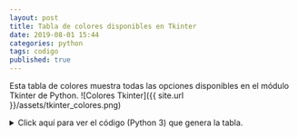 ```yaml
---
layout: post
title: Tabla de colores disponibles en Tkinter
date: 2019-08-01 15:44
categories: python
tags: codigo
published: true
---
```


Esta tabla de colores muestra todas las opciones disponibles en el módulo Tkinter de Python.
![Colores Tkinter]({{ site.url }}/assets/tkinter_colores.png)
<details> 
  <summary>Click aquí para ver el código (Python 3) que genera la tabla.</summary>
  <pre><code>#------------------------------------------------------
# Fuente: http://stackoverflow.com/questions/4969543/colour-chart-for-tkinter-and-tix-using-python
#------------------------------------------------------
from tkinter import *

FUENTE = 13
COLORES = ['snow', 'ghost white', 'white smoke', 'gainsboro', 'floral white', 'old lace',
    'linen', 'antique white', 'papaya whip', 'blanched almond', 'bisque', 'peach puff',
    'navajo white', 'lemon chiffon', 'mint cream', 'azure', 'alice blue', 'lavender',
    'lavender blush', 'misty rose', 'dark slate gray', 'dim gray', 'slate gray',
    'light slate gray', 'gray', 'light grey', 'midnight blue', 'navy', 'cornflower blue', 'dark slate blue',
    'slate blue', 'medium slate blue', 'light slate blue', 'medium blue', 'royal blue',  'blue',
    'dodger blue', 'deep sky blue', 'sky blue', 'light sky blue', 'steel blue', 'light steel blue',
    'light blue', 'powder blue', 'pale turquoise', 'dark turquoise', 'medium turquoise', 'turquoise',
    'cyan', 'light cyan', 'cadet blue', 'medium aquamarine', 'aquamarine', 'dark green', 'dark olive green',
    'dark sea green', 'sea green', 'medium sea green', 'light sea green', 'pale green', 'spring green',
    'lawn green', 'medium spring green', 'green yellow', 'lime green', 'yellow green',
    'forest green', 'olive drab', 'dark khaki', 'khaki', 'pale goldenrod', 'light goldenrod yellow',
    'light yellow', 'yellow', 'gold', 'light goldenrod', 'goldenrod', 'dark goldenrod', 'rosy brown',
    'indian red', 'saddle brown', 'sandy brown',
    'dark salmon', 'salmon', 'light salmon', 'orange', 'dark orange',
    'coral', 'light coral', 'tomato', 'orange red', 'red', 'hot pink', 'deep pink', 'pink', 'light pink',
    'pale violet red', 'maroon', 'medium violet red', 'violet red',
    'medium orchid', 'dark orchid', 'dark violet', 'blue violet', 'purple', 'medium purple',
    'thistle', 'snow2', 'snow3',
    'snow4', 'seashell2', 'seashell3', 'seashell4', 'AntiqueWhite1', 'AntiqueWhite2',
    'AntiqueWhite3', 'AntiqueWhite4', 'bisque2', 'bisque3', 'bisque4', 'PeachPuff2',
    'PeachPuff3', 'PeachPuff4', 'NavajoWhite2', 'NavajoWhite3', 'NavajoWhite4',
    'LemonChiffon2', 'LemonChiffon3', 'LemonChiffon4', 'cornsilk2', 'cornsilk3',
    'cornsilk4', 'ivory2', 'ivory3', 'ivory4', 'honeydew2', 'honeydew3', 'honeydew4',
    'LavenderBlush2', 'LavenderBlush3', 'LavenderBlush4', 'MistyRose2', 'MistyRose3',
    'MistyRose4', 'azure2', 'azure3', 'azure4', 'SlateBlue1', 'SlateBlue2', 'SlateBlue3',
    'SlateBlue4', 'RoyalBlue1', 'RoyalBlue2', 'RoyalBlue3', 'RoyalBlue4', 'blue2', 'blue4',
    'DodgerBlue2', 'DodgerBlue3', 'DodgerBlue4', 'SteelBlue1', 'SteelBlue2',
    'SteelBlue3', 'SteelBlue4', 'DeepSkyBlue2', 'DeepSkyBlue3', 'DeepSkyBlue4',
    'SkyBlue1', 'SkyBlue2', 'SkyBlue3', 'SkyBlue4', 'LightSkyBlue1', 'LightSkyBlue2',
    'LightSkyBlue3', 'LightSkyBlue4', 'SlateGray1', 'SlateGray2', 'SlateGray3',
    'SlateGray4', 'LightSteelBlue1', 'LightSteelBlue2', 'LightSteelBlue3',
    'LightSteelBlue4', 'LightBlue1', 'LightBlue2', 'LightBlue3', 'LightBlue4',
    'LightCyan2', 'LightCyan3', 'LightCyan4', 'PaleTurquoise1', 'PaleTurquoise2',
    'PaleTurquoise3', 'PaleTurquoise4', 'CadetBlue1', 'CadetBlue2', 'CadetBlue3',
    'CadetBlue4', 'turquoise1', 'turquoise2', 'turquoise3', 'turquoise4', 'cyan2', 'cyan3',
    'cyan4', 'DarkSlateGray1', 'DarkSlateGray2', 'DarkSlateGray3', 'DarkSlateGray4',
    'aquamarine2', 'aquamarine4', 'DarkSeaGreen1', 'DarkSeaGreen2', 'DarkSeaGreen3',
    'DarkSeaGreen4', 'SeaGreen1', 'SeaGreen2', 'SeaGreen3', 'PaleGreen1', 'PaleGreen2',
    'PaleGreen3', 'PaleGreen4', 'SpringGreen2', 'SpringGreen3', 'SpringGreen4',
    'green2', 'green3', 'green4', 'chartreuse2', 'chartreuse3', 'chartreuse4',
    'OliveDrab1', 'OliveDrab2', 'OliveDrab4', 'DarkOliveGreen1', 'DarkOliveGreen2',
    'DarkOliveGreen3', 'DarkOliveGreen4', 'khaki1', 'khaki2', 'khaki3', 'khaki4',
    'LightGoldenrod1', 'LightGoldenrod2', 'LightGoldenrod3', 'LightGoldenrod4',
    'LightYellow2', 'LightYellow3', 'LightYellow4', 'yellow2', 'yellow3', 'yellow4',
    'gold2', 'gold3', 'gold4', 'goldenrod1', 'goldenrod2', 'goldenrod3', 'goldenrod4',
    'DarkGoldenrod1', 'DarkGoldenrod2', 'DarkGoldenrod3', 'DarkGoldenrod4',
    'RosyBrown1', 'RosyBrown2', 'RosyBrown3', 'RosyBrown4', 'IndianRed1', 'IndianRed2',
    'IndianRed3', 'IndianRed4', 'sienna1', 'sienna2', 'sienna3', 'sienna4', 'burlywood1',
    'burlywood2', 'burlywood3', 'burlywood4', 'wheat1', 'wheat2', 'wheat3', 'wheat4', 'tan1',
    'tan2', 'tan4', 'chocolate1', 'chocolate2', 'chocolate3', 'firebrick1', 'firebrick2',
    'firebrick3', 'firebrick4', 'brown1', 'brown2', 'brown3', 'brown4', 'salmon1', 'salmon2',
    'salmon3', 'salmon4', 'LightSalmon2', 'LightSalmon3', 'LightSalmon4', 'orange2',
    'orange3', 'orange4', 'DarkOrange1', 'DarkOrange2', 'DarkOrange3', 'DarkOrange4',
    'coral1', 'coral2', 'coral3', 'coral4', 'tomato2', 'tomato3', 'tomato4', 'OrangeRed2',
    'OrangeRed3', 'OrangeRed4', 'red2', 'red3', 'red4', 'DeepPink2', 'DeepPink3', 'DeepPink4',
    'HotPink1', 'HotPink2', 'HotPink3', 'HotPink4', 'pink1', 'pink2', 'pink3', 'pink4',
    'LightPink1', 'LightPink2', 'LightPink3', 'LightPink4', 'PaleVioletRed1',
    'PaleVioletRed2', 'PaleVioletRed3', 'PaleVioletRed4', 'maroon1', 'maroon2',
    'maroon3', 'maroon4', 'VioletRed1', 'VioletRed2', 'VioletRed3', 'VioletRed4',
    'magenta2', 'magenta3', 'magenta4', 'orchid1', 'orchid2', 'orchid3', 'orchid4', 'plum1',
    'plum2', 'plum3', 'plum4', 'MediumOrchid1', 'MediumOrchid2', 'MediumOrchid3',
    'MediumOrchid4', 'DarkOrchid1', 'DarkOrchid2', 'DarkOrchid3', 'DarkOrchid4',
    'purple1', 'purple2', 'purple3', 'purple4', 'MediumPurple1', 'MediumPurple2',
    'MediumPurple3', 'MediumPurple4', 'thistle1', 'thistle2', 'thistle3', 'thistle4',
    'gray1', 'gray2', 'gray3', 'gray4', 'gray5', 'gray6', 'gray7', 'gray8', 'gray9', 'gray10',
    'gray11', 'gray12', 'gray13', 'gray14', 'gray15', 'gray16', 'gray17', 'gray18', 'gray19',
    'gray20', 'gray21', 'gray22', 'gray23', 'gray24', 'gray25', 'gray26', 'gray27', 'gray28',
    'gray29', 'gray30', 'gray31', 'gray32', 'gray33', 'gray34', 'gray35', 'gray36', 'gray37',
    'gray38', 'gray39', 'gray40', 'gray42', 'gray43', 'gray44', 'gray45', 'gray46', 'gray47',
    'gray48', 'gray49', 'gray50', 'gray51', 'gray52', 'gray53', 'gray54', 'gray55', 'gray56',
    'gray57', 'gray58', 'gray59', 'gray60', 'gray61', 'gray62', 'gray63', 'gray64', 'gray65',
    'gray66', 'gray67', 'gray68', 'gray69', 'gray70', 'gray71', 'gray72', 'gray73', 'gray74',
    'gray75', 'gray76', 'gray77', 'gray78', 'gray79', 'gray80', 'gray81', 'gray82', 'gray83',
    'gray84', 'gray85', 'gray86', 'gray87', 'gray88', 'gray89', 'gray90', 'gray91', 'gray92',
    'gray93', 'gray94', 'gray95', 'gray97', 'gray98', 'gray99']

ventana = Tk()
ventana.title("Colores disponibles en Tkinter")
fila = 0
col = 0
for color in COLORES:
    e = Label(ventana, text=color, background=color, font=(None, -FUENTE))
    e.grid(row=fila, column=col, sticky=E+W)
    fila += 1
    if (fila > 36):
        fila = 0
        col += 1
ventana.mainloop()</code></pre>
</details>
